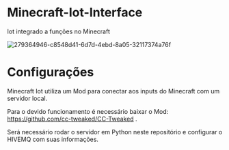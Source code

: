 # Minecraft-Iot-Interface
Iot integrado a funções no Minecraft

![279364946-c8548d41-6d7d-4ebd-8a05-32117374a76f](https://github.com/user-attachments/assets/3ba13f84-5b49-4d93-8d30-fb7698e48319)

# Configurações
Minecraft Iot utiliza um Mod para conectar aos inputs do Minecraft com um servidor local.

Para o devido funcionamento é necessário baixar o Mod: https://github.com/cc-tweaked/CC-Tweaked .

Será necessário rodar o servidor em Python neste repositório e configurar o HIVEMQ com suas informações.


